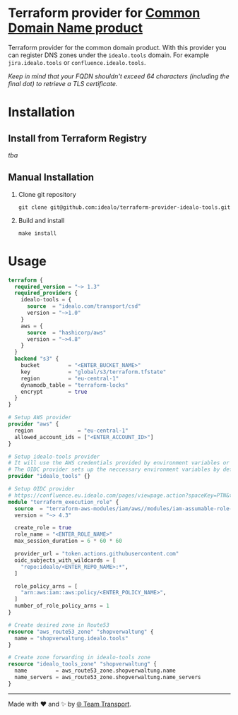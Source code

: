 # Terraform provider for [Common Domain Name product](https://github.com/idealo/transport_common_domain)

Terraform provider for the common domain product. With this provider you can register DNS zones under the `idealo.tools` domain. For example `jira.idealo.tools` or `confluence.idealo.tools`.

_Keep in mind that your FQDN shouldn't exceed 64 characters (including the final dot) to retrieve a TLS certificate._

# Installation

## Install from Terraform Registry

_tba_

## Manual Installation

1. Clone git repository
   ```shell
   git clone git@github.com:idealo/terraform-provider-idealo-tools.git
   ```
2. Build and install
   ```shell
   make install
   ```

# Usage

```terraform
terraform {
  required_version = "~> 1.3"
  required_providers {
    idealo-tools = {
      source  = "idealo.com/transport/csd"
      version = "~>1.0"
    }
    aws = {
      source  = "hashicorp/aws"
      version = "~>4.8"
    }
  }
  backend "s3" {
    bucket         = "<ENTER_BUCKET_NAME>"
    key            = "global/s3/terraform.tfstate"
    region         = "eu-central-1"
    dynamodb_table = "terraform-locks"
    encrypt        = true
  }
}

# Setup AWS provider
provider "aws" {
  region              = "eu-central-1"
  allowed_account_ids = ["<ENTER_ACCOUNT_ID>"]
}

# Setup idealo-tools provider
# It will use the AWS credentials provided by environment variables or parameters
# The OIDC provider sets up the neccessary environment variables by default
provider "idealo_tools" {}

# Setup OIDC provider
# https://confluence.eu.idealo.com/pages/viewpage.action?spaceKey=PTN&title=How+to+authenticate+from+GitHub+to+AWS
module "terraform_execution_role" {
  source  = "terraform-aws-modules/iam/aws//modules/iam-assumable-role-with-oidc"
  version = "~> 4.3"

  create_role = true
  role_name = "<ENTER_ROLE_NAME>"
  max_session_duration = 6 * 60 * 60

  provider_url = "token.actions.githubusercontent.com"
  oidc_subjects_with_wildcards = [
    "repo:idealo/<ENTER_REPO_NAME>:*",
  ]

  role_policy_arns = [
    "arn:aws:iam::aws:policy/<ENTER_POLICY_NAME>",
  ]
  number_of_role_policy_arns = 1
}

# Create desired zone in Route53
resource "aws_route53_zone" "shopverwaltung" {
  name = "shopverwaltung.idealo.tools"
}

# Create zone forwarding in idealo-tools zone
resource "idealo_tools_zone" "shopverwaltung" {
  name         = aws_route53_zone.shopverwaltung.name
  name_servers = aws_route53_zone.shopverwaltung.name_servers
}
```

---

Made with ❤️ and ✨ by [🌐 Team Transport](https://github.com/orgs/idealo/teams/transport).

